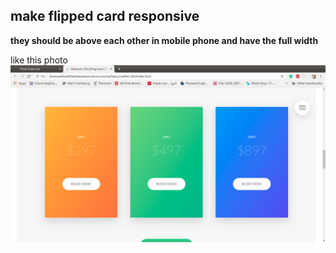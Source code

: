 ## make flipped card responsive 

**they should be above each other in mobile phone and have the full width**

 like this photo
![like this photo](./imgs/template.png)